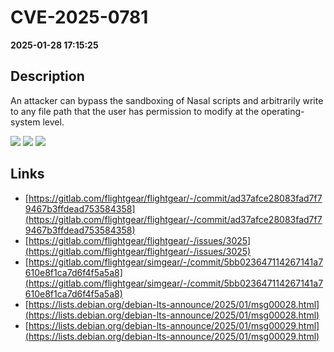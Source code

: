 # CVE-2025-0781

**2025-01-28 17:15:25**

## Description
An attacker can bypass the sandboxing of Nasal scripts and arbitrarily write to any file path that the user has permission to modify at the operating-system level.

![](https://img.shields.io/static/v1?label=Score&message=8.6&color=red)
![](https://img.shields.io/static/v1?label=Severity&message=HIGH&color=red)
![](https://img.shields.io/static/v1?label=CWE&message=Auth&color=green)

## Links
- [https://gitlab.com/flightgear/flightgear/-/commit/ad37afce28083fad7f79467b3ffdead753584358](https://gitlab.com/flightgear/flightgear/-/commit/ad37afce28083fad7f79467b3ffdead753584358)
- [https://gitlab.com/flightgear/flightgear/-/issues/3025](https://gitlab.com/flightgear/flightgear/-/issues/3025)
- [https://gitlab.com/flightgear/simgear/-/commit/5bb023647114267141a7610e8f1ca7d6f4f5a5a8](https://gitlab.com/flightgear/simgear/-/commit/5bb023647114267141a7610e8f1ca7d6f4f5a5a8)
- [https://lists.debian.org/debian-lts-announce/2025/01/msg00028.html](https://lists.debian.org/debian-lts-announce/2025/01/msg00028.html)
- [https://lists.debian.org/debian-lts-announce/2025/01/msg00029.html](https://lists.debian.org/debian-lts-announce/2025/01/msg00029.html)
